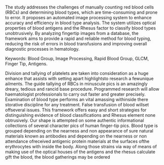 The study addresses the challenges of manually counting red blood cells (RBCs) and determining blood types, which are time-consuming and prone to error. 
It proposes an automated image processing system to enhance accuracy and efficiency in blood type analysis. 
The system utilizes optical properties of blood antigens and the Rhesus factor to classify blood types unobtrusively. 
By analyzing fingertip images from a database, the framework aims to provide a rapid and reliable method for blood typing,
reducing the risk of errors in blood transfusions and improving overall diagnostic processes in hematology.

Keywords: Blood Group, Image Processing, Rapid Blood Group, GLCM, Finger Tip, 
Antigens.

Division and tallying of platelets are taken into consideration as a huge enhance that 
assists with setting apart highlightsto research a fewunique ailments. The guide tallying 
of RBCs in minuscule pics is an amazingly dreary, tedious and rancid base procedure. 
Programmed research will allow haematologist professionals to carry out faster and 
greater precisely. Examination of blood type performs an vital amassing withinside 
there storative discipline for any treatment. False transfusion of blood willset offseveral 
issues. This framework offers easy and short strategies for distinguishing evidence of 
blood classifications and Rhesus element none obtrusively. Our shape is attempted on 
some authentic informational collections of several character pics of human finger-tip 
pics. Blood type is grouped depending on the nearness and non appearance of sure 
natural materials known as antibodies and depending on the nearness or non attendance 
ofreceived antigenic protein materials at the surfaces ofthe erythrocytes with inside the 
body. Along those strains via way of means of making use of the optical houses of the 
antigens and the rhesus calculate gift the blood, the blood gatherings may be ordered
